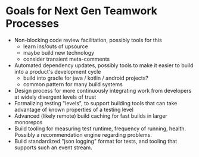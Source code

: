# Goals for Next Gen Teamwork Processes

  * Non-blocking code review facilitation, possibly tools for this
    * learn ins/outs of upsource
    * maybe build new technology
    * consider transient meta-comments
  * Automated dependency updates, possibly tools to make it easier to build into a product's development cycle
    * build into gradle for java / kotlin / android projects?
    * common pattern for many build systems 
  * Design process for more continuously integrating work from developers at widely divergent levels of trust
  * Formalizing testing "levels", to support building tools that can take advantage of known properties of a testing level
  * Advanced (likely remote) build caching for fast builds in larger monorepos
  * Build tooling for measuring test runtime, frequency of running, health. Possibly a recommendation engine regarding problems.
  * Build standardized "json logging" format for tests, and tooling that supports such an event stream.